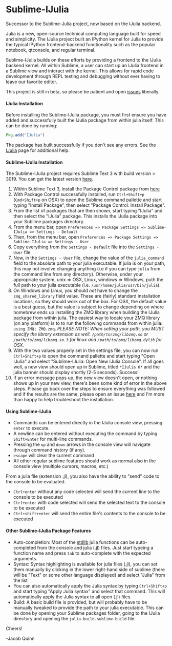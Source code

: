 Sublime-IJulia
======

Successor to the Sublime-Julia project, now based on the IJulia backend.

Julia is a new, open-source technical computing language built for speed and simplicity. The IJulia project
built an IPython kernel for Julia to provide the typical IPython frontend-backend functionality such as
the popular notebook, qtconsole, and regular terminal. 

Sublime-IJulia builds on these efforts by providing a frontend to the IJulia backend kernel. All within Sublime, 
a user can start up an IJulia frontend in a Sublime view and interact with the kernel. This allows for rapid 
code development through REPL testing and debugging without ever having to leave our favorite editor.

This project is still in beta, so please be patient and open [issues](https://github.com/karbarcca/Sublime-IJulia/issues) liberally.

#### IJulia Installation
Before installing the Sublime-IJulia package, you must first ensure you have added and successfully built the IJulia package from within julia itself. This can be done by running:
```julia
Pkg.add("IJulia")
```
The package has built successfully if you don't see any errors. See the [IJulia](https://github.com/JuliaLang/IJulia.jl) page for additional help.


#### Sublime-IJulia Installation
The Sublime-IJulia project requires Sublime Text 3 with build version > 3019. You can get the latest version [here](http://www.sublimetext.com/3).


1. Within Sublime Text 3, install the Package Control package from [here](https://sublime.wbond.net/installation)
2. With Package Control successfully installed, run `Ctrl+Shift+p` (`Cmd+Shift+p` on OSX) to open the Sublime command pallette and start typing "Install Package", then select "Package Control: Install Package".
3. From the list of packages that are then shown, start typing "IJulia" and then select the "IJulia" package. This installs the IJulia package into your Sublime packages directory.
4. From the menu bar, open `Preferences => Package Settings => Sublime-IJulia => Settings - Default`
5. Then, from the menu bar, open `Preferences => Package Settings => Sublime-IJulia => Settings - User`
6. Copy everything from the `Settings - Default` file into the `Settings - User` file
7. Now, in the `Settings - User` file, change the value of the `julia_command` field to the absolute path to your julia executable. If julia is on your path, this may not involve changing anything (i.e if you can type `julia` from the command line from any directory). Otherwise, under your appropriate system, unix => OSX, Linux, windows => Windows, puth the full path to your julia executable (i.e. `/usr/home/julia/usr/bin/julia`).
8. On Windows and Linux, you should *not* have to change the `zmq_shared_library` field value. These are (fairly) standard installation locations, so they should work out of the box. For OSX, the default value is a best guess, but the value is subject to change depending on where homebrew ends up installing the ZMQ library when building the IJulia package from within julia. The easiest way to locate your ZMQ library (on any platform) is to to run the following commands from within julia: `using ZMQ; ZMQ.zmq`. *PLEASE NOTE: When setting your path, you MUST specify the library extension as well. `/path/to/zmq/libzmq.so` or `/path/to/zmq/libzmq.so.3` for linux and `/path/to/zmq/libzmq.dylib` for OSX.*
9. With the two values properly set in the settings file, you can now run `Ctrl+Shift+p` to open the command pallette and start typing "Open IJulia" and select "Sublime-IJulia: Open New IJulia Console". If all goes well, a new view should open up in Sublime, titled `*IJulia 0*` and the julia banner should display shortly (2-5 seconds). Success!
10. If an error message pops up, the new view doesn't open, or nothing shows up in your new view, there's been some kind of error in the above steps. Please go back over the steps to ensure everything was followed and if the results are the same, please open an issue [here](https://github.com/karbarcca/Sublime-IJulia/issues) and I'm more than happy to help troubleshoot the installation.

#### Using Sublime-IJulia
* Commands can be entered directly in the IJulia console view, pressing `enter` to execute. 
* A newline can be entered without executing the command by typing `Shift+Enter` for multi-line commands.
* Pressing the `up` and `down` arrows in the console view will navigate through command history (if any).
* `escape` will clear the current command
* All other regular sublime features should work as normal also in the console view (multiple cursors, macros, etc.)


From a julia file (extension .jl), you also have the ability to "send" code to the console to be evaluated. 
* `Ctrl+enter` without any code selected will send the current line to the console to be executed
* `Ctrl+enter` with code selected will send the selected text to the console to be executed
* `Ctrl+shift+enter` will send the entire file's contents to the console to be executed

#### Other Sublime-IJulia Package Features
* Auto-completion: Most of the [stdlib](http://docs.julialang.org/en/latest/stdlib/base/#) julia functions can be auto-completed from the console and julia (.jl) files. Just start typeing a function name and press `tab` to auto-complete with the expected arguments.
* Syntax: Syntax highlighting is available for julia files (.jl), you can set them manually by clicking in the lower right-hand side of sublime (there will be "Text" or some other language displayed) and select "Julia" from the list
* You can also automatically apply the Julia syntax by typing `Ctrl+Shift+p` and start typing "Apply Julia syntax" and select that command. This will automatically apply the Julia syntax to all open (.jl) files.
* Build: A basic build file is provided, but will probably have to be manually tweaked to provide the path to your julia executable. This can be done by opening your Sublime packages folder, going to the IJulia directory and opening the `julia-build.sublime-build` file.


Cheers!

-Jacob Quinn
